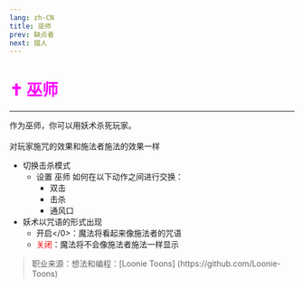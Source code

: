```yaml
---
lang: zh-CN
title: 巫师
prev: 缺点者
next: 猎人
---
```


# <font color="#ff00ff">✝️ <b>巫师</b></font> <Badge text="Killing" type="tip" vertical="middle"/>

***

作为巫师，你可以用妖术杀死玩家。<br><br>
对玩家施咒的效果和施法者施法的效果一样

- 切换击杀模式
  - 设置 巫师 如何在以下动作之间进行交换：
    - 双击
    - 击杀
    - 通风口
- 妖术以咒语的形式出现
  - </font>开启\</0>：魔法将看起来像施法者的咒语
  - <font color=red>关闭</font>：魔法将不会像施法者施法一样显示

> 职业来源：想法和编程：[Loonie Toons]
> (https\://github.com/Loonie-Toons)

